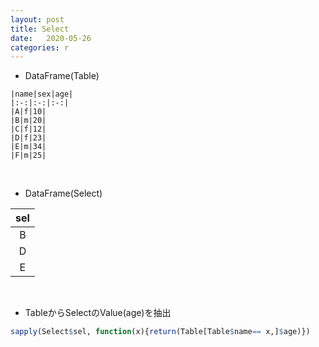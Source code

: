 ```yaml
---
layout: post
title: Select
date:   2020-05-26
categories: r
---
```


* DataFrame(Table)
```
|name|sex|age|
|:-:|:-:|:-:|
|A|f|10|
|B|m|20|
|C|f|12|
|D|f|23|
|E|m|34|
|F|m|25|
```
<br>

* DataFrame(Select)

|sel|
|:-:|
|B|
|D|
|E|

<br>

* TableからSelectのValue(age)を抽出

```r
sapply(Select$sel, function(x){return(Table[Table$name== x,]$age)})
```
